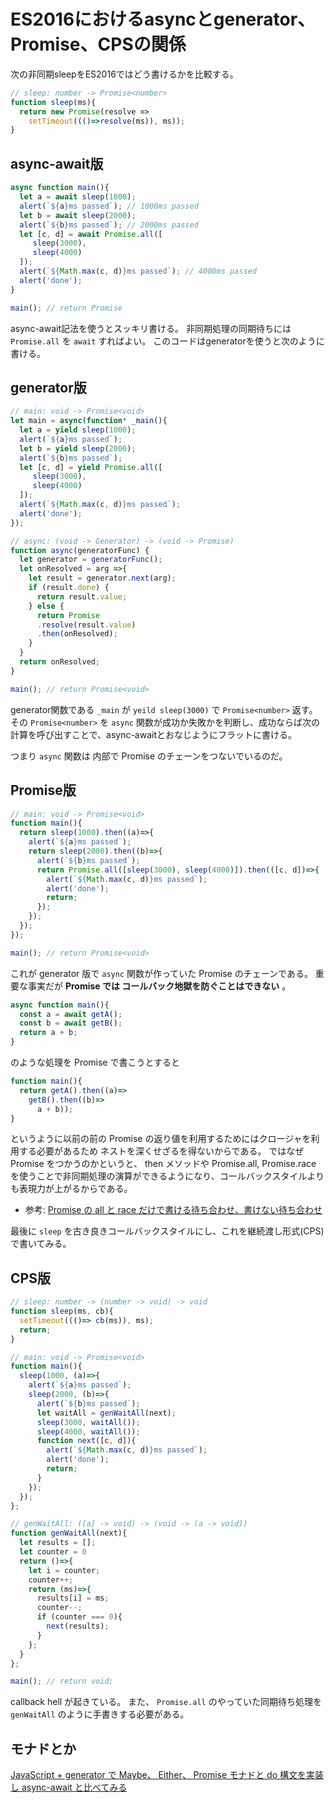 # ES2016におけるasyncとgenerator、Promise、CPSの関係

次の非同期sleepをES2016ではどう書けるかを比較する。

```js
// sleep: number -> Promise<number>
function sleep(ms){
  return new Promise(resolve =>
    setTimeout((()=>resolve(ms)), ms));
}
```

## async-await版

```js
async function main(){
  let a = await sleep(1000);
  alert(`${a}ms passed`); // 1000ms passed
  let b = await sleep(2000);
  alert(`${b}ms passed`); // 2000ms passed
  let [c, d] = await Promise.all([
     sleep(3000),
     sleep(4000)
  ]);
  alert(`${Math.max(c, d)}ms passed`); // 4000ms passed
  alert('done');
}

main(); // return Promise
```

async-await記法を使うとスッキリ書ける。
非同期処理の同期待ちには `Promise.all` を `await` すればよい。
このコードはgeneratorを使うと次のように書ける。

## generator版

```js
// main: void -> Promise<void>
let main = async(function* _main(){
  let a = yield sleep(1000);
  alert(`${a}ms passed`);
  let b = yield sleep(2000);
  alert(`${b}ms passed`);
  let [c, d] = yield Promise.all([
     sleep(3000),
     sleep(4000)
  ]);
  alert(`${Math.max(c, d)}ms passed`);
  alert('done');
});

// async: (void -> Generator) -> (void -> Promise)
function async(generatorFunc) {
  let generator = generatorFunc();
  let onResolved = arg =>{
    let result = generator.next(arg);
    if (result.done) {
      return result.value;
    } else {
      return Promise
      .resolve(result.value)
      .then(onResolved);
    }
  }
  return onResolved;
}

main(); // return Promise<void>
```

generator関数である `_main` が `yeild sleep(3000)` で `Promise<number>` 返す。
その `Promise<number>` を `async` 関数が成功か失敗かを判断し、成功ならば次の計算を呼び出すことで、async-awaitとおなじようにフラットに書ける。

つまり `async` 関数は 内部で Promise のチェーンをつないでいるのだ。

## Promise版

```js
// main: void -> Promise<void>
function main(){
  return sleep(1000).then((a)=>{
    alert(`${a}ms passed`);
    return sleep(2000).then((b)=>{
      alert(`${b}ms passed`);
      return Promise.all([sleep(3000), sleep(4000)]).then(([c, d])=>{
        alert(`${Math.max(c, d)}ms passed`);
        alert('done');
        return;
      });
    });
  });
});

main(); // return Promise<void>
```

これが generator 版で `async` 関数が作っていた Promise のチェーンである。
重要な事実だが __Promise では コールバック地獄を防ぐことはできない__ 。

```ts
async function main(){
  const a = await getA();
  const b = await getB();
  return a + b;
}
```
のような処理を Promise で書こうとすると

```ts
function main(){
  return getA().then((a)=>
    getB().then((b)=>
      a + b));
}
```

というように以前の前の Promise の返り値を利用するためにはクロージャを利用する必要があるため
ネストを深くせざるを得ないからである。
ではなぜ Promise をつかうのかというと、 then メソッドや Promise.all, Promise.race を使うことで非同期処理の演算ができるようになり、コールバックスタイルよりも表現力が上がるからである。

* 参考: [Promise の all と race だけで書ける待ち合わせ、書けない待ち合わせ](http://qiita.com/Kuniwak/items/9ea447598b7652db78b9)

最後に `sleep` を古き良きコールバックスタイルにし、これを継続渡し形式(CPS)で書いてみる。

## CPS版

```js
// sleep: number -> (number -> void) -> void
function sleep(ms, cb){
  setTimeout((()=> cb(ms)), ms);
  return;
}
```

```js
// main: void -> Promise<void>
function main(){
  sleep(1000, (a)=>{
    alert(`${a}ms passed`);
    sleep(2000, (b)=>{
      alert(`${b}ms passed`);
      let waitAll = genWaitAll(next);
      sleep(3000, waitAll());
      sleep(4000, waitAll());
      function next([c, d]){
        alert(`${Math.max(c, d)}ms passed`);
        alert('done');
        return;
      }
    });
  });
};

// genWaitAll: ([a] -> void) -> (void -> (a -> void))
function genWaitAll(next){
  let results = [];
  let counter = 0
  return ()=>{
    let i = counter;
    counter++;
    return (ms)=>{
      results[i] = ms;
      counter--;
      if (counter === 0){
        next(results);
      }
    };
  }
};

main(); // return void;
```
callback hell が起きている。
また、 `Promise.all` のやっていた同期待ち処理を `genWaitAll` のように手書きする必要がある。

## モナドとか

[JavaScript + generator で Maybe、 Either、 Promise モナドと do 構文を実装し async-await と比べてみる](https://qiita.com/DUxCA/items/0582e71f4e6984548933)
